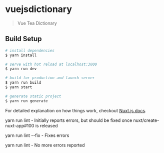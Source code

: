 # vuejsdictionary

> Vue Tea Dictionary

## Build Setup

``` bash
# install dependencies
$ yarn install

# serve with hot reload at localhost:3000
$ yarn run dev

# build for production and launch server
$ yarn run build
$ yarn start

# generate static project
$ yarn run generate
```

For detailed explanation on how things work, checkout [Nuxt.js docs](https://nuxtjs.org).


yarn run lint - Initially reports errors, but should be fixed once nuxt/create-nuxt-app#100 is released

yarn run lint --fix - Fixes errors

yarn run lint - No more errors reported

